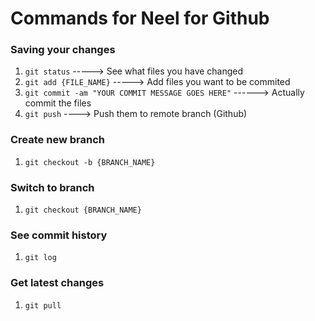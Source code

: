 # Commands for Neel for Github


### Saving your changes

1. `git status`    ----->  See what files you have changed
2. `git add {FILE_NAME}`   -----> Add files you want to be commited
3. `git commit -am "YOUR COMMIT MESSAGE GOES HERE"`   ------> Actually commit the files
4. `git push`   ----> Push them to remote branch (Github)

### Create new branch
1. `git checkout -b {BRANCH_NAME}`

### Switch to branch
1. `git checkout {BRANCH_NAME}`

### See commit history
1. `git log`

### Get latest changes
1. `git pull`